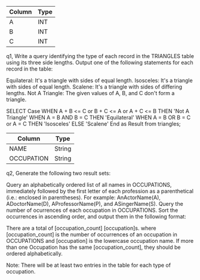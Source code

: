 |  Column | Type |
|-------|-----|
| A | INT   |
| B  | INT  |
| C  | INT |

q1, Write a query identifying the type of each record in the TRIANGLES table using its three side lengths. Output one of the following statements for each record in the table:

Equilateral: It's a triangle with  sides of equal length.
Isosceles: It's a triangle with  sides of equal length.
Scalene: It's a triangle with  sides of differing lengths.
Not A Triangle: The given values of A, B, and C don't form a triangle.

SELECT
Case 
    WHEN A + B <= C or B + C <= A or A + C <= B THEN 'Not A Triangle'
    WHEN A = B AND B = C THEN 'Equilateral'
    WHEN A = B OR B = C or A = C THEN 'Isosceles'
    ELSE 'Scalene'
End as Result
from triangles;

|  Column | Type |
|-------|-----|
| NAME | String   |
| OCCUPATION  | String |


q2, Generate the following two result sets:

Query an alphabetically ordered list of all names in OCCUPATIONS, immediately followed by the first letter of each profession as a parenthetical (i.e.: enclosed in parentheses). For example: AnActorName(A), ADoctorName(D), AProfessorName(P), and ASingerName(S).
Query the number of ocurrences of each occupation in OCCUPATIONS. Sort the occurrences in ascending order, and output them in the following format:

There are a total of [occupation_count] [occupation]s.
where [occupation_count] is the number of occurrences of an occupation in OCCUPATIONS and [occupation] is the lowercase occupation name. If more than one Occupation has the same [occupation_count], they should be ordered alphabetically.

Note: There will be at least two entries in the table for each type of occupation.


